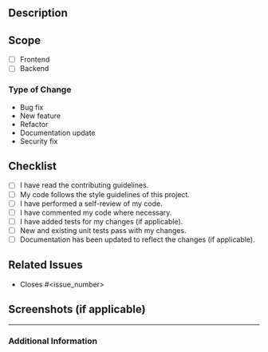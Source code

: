 ## Description

<!-- Provide a clear and concise description of the changes made in this pull request. Include any relevant context, background, or details about the problem being solved or feature being added. -->

## Scope

- [ ] Frontend
- [ ] Backend

### Type of Change

<!-- Select the type of change that applies: -->

- Bug fix
- New feature
- Refactor
- Documentation update
- Security fix

## Checklist

- [ ] I have read the contributing guidelines.
- [ ] My code follows the style guidelines of this project.
- [ ] I have performed a self-review of my code.
- [ ] I have commented my code where necessary.
- [ ] I have added tests for my changes (if applicable).
- [ ] New and existing unit tests pass with my changes.
- [ ] Documentation has been updated to reflect the changes (if applicable).

## Related Issues

<!-- Reference any issues that this pull request fixes or addresses: -->

- Closes #<issue_number>

## Screenshots (if applicable)

<!-- Include screenshots or GIFs that demonstrate the changes, if applicable. -->

---

### Additional Information

<!-- Include any other notes or details that reviewers should be aware of. -->
